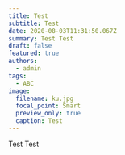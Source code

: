 ```yaml
---
title: Test
subtitle: Test
date: 2020-08-03T11:31:50.067Z
summary: Test Test
draft: false
featured: true
authors:
  - admin
tags:
  - ABC
image:
  filename: ku.jpg
  focal_point: Smart
  preview_only: true
  caption: Test
---
```

Test Test
